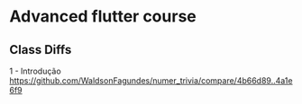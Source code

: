 # Advanced flutter course

## Class Diffs

1 - Introdução
https://github.com/WaldsonFagundes/numer_trivia/compare/4b66d89..4a1e6f9
